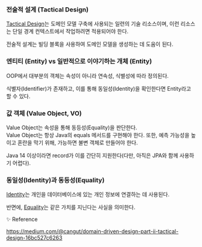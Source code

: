 ### 전술적 설계 (Tactical Design)

[Tactical Design](https://thedomaindrivendesign.io/what-is-tactical-design/#google_vignette)는 도메인 모델 구축에 사용되는 일련의 기술 리소스이며, 이런 리소스는 단일 경계 컨텍스트에서 작업하려면 적용되어야 한다.

전술적 설계는 빌딩 블록을 사용하여 도메인 모델을 생성하는 데 도움이 된다.

### 엔티티 (Entity) vs 일반적으로 이야기하는 개체 (Entity)

OOP에서 대부분의 객체는 속성이 아니라 연속성, 식별성에 따라 정의된다.

식별자(Identifier)가 존재하고, 이를 통해 동일성(Identity)을 확인한다면 Entity라고 할 수 있다.

### 값 객체 (Value Object, VO)

Value Object는 속성을 통해 동등성(Equality)을 판단한다.<br/> 
Value Object는 항상 Java의 equals 메서드를 구현해야 한다. 또한, 예측 가능성을 높이고 혼란을 막기 위해, 가능하면 불변 객체로 만들어야 한다. 

Java 14 이상이라면 record가 이를 간단히 지원한다(다만, 아직은 JPA와 함께 사용하기 어렵다).

### 동일성(Identity)과 동등성(Equality)

[Identity](https://en.wikipedia.org/wiki/Identity_document)는 개인을 데이터베이스에 있는 개인 정보에 연결하는 데 사용된다.

반면에, [Equality](https://en.wikipedia.org/wiki/Equality)는 같은 가치를 지닌다는 사실을 의미한다.

✨ Reference

https://medium.com/@cangut/domain-driven-design-part-ii-tactical-design-16bc527c6263<br/>
